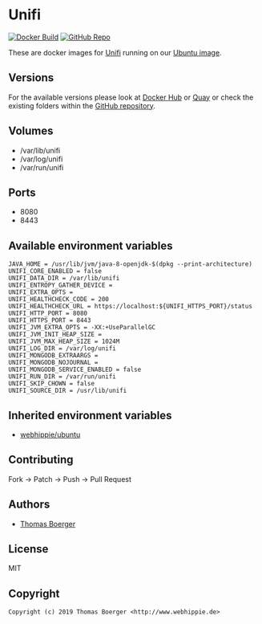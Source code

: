# Unifi

[![Docker Build](https://github.com/dockhippie/unifi/actions/workflows/docker.yml/badge.svg)](https://github.com/dockhippie/unifi/actions/workflows/docker.yml) [![GitHub Repo](https://img.shields.io/badge/github-repo-yellowgreen)](https://github.com/dockhippie/unifi)

These are docker images for [Unifi][upstream] running on our
[Ubuntu image][parent].

## Versions

For the available versions please look at [Docker Hub][dockerhub] or
[Quay][quayio] or check the existing folders within the
[GitHub repository][github].

## Volumes

* /var/lib/unifi
* /var/log/unifi
* /var/run/unifi

## Ports

* 8080
* 8443

## Available environment variables

```console
JAVA_HOME = /usr/lib/jvm/java-8-openjdk-$(dpkg --print-architecture)
UNIFI_CORE_ENABLED = false
UNIFI_DATA_DIR = /var/lib/unifi
UNIFI_ENTROPY_GATHER_DEVICE =
UNIFI_EXTRA_OPTS =
UNIFI_HEALTHCHECK_CODE = 200
UNIFI_HEALTHCHECK_URL = https://localhost:${UNIFI_HTTPS_PORT}/status
UNIFI_HTTP_PORT = 8080
UNIFI_HTTPS_PORT = 8443
UNIFI_JVM_EXTRA_OPTS = -XX:+UseParallelGC
UNIFI_JVM_INIT_HEAP_SIZE =
UNIFI_JVM_MAX_HEAP_SIZE = 1024M
UNIFI_LOG_DIR = /var/log/unifi
UNIFI_MONGODB_EXTRAARGS =
UNIFI_MONGODB_NOJOURNAL =
UNIFI_MONGODB_SERVICE_ENABLED = false
UNIFI_RUN_DIR = /var/run/unifi
UNIFI_SKIP_CHOWN = false
UNIFI_SOURCE_DIR = /usr/lib/unifi
```

## Inherited environment variables

* [webhippie/ubuntu](https://github.com/dockhippie/ubuntu#available-environment-variables)

## Contributing

Fork -> Patch -> Push -> Pull Request

## Authors

*  [Thomas Boerger](https://github.com/tboerger)

## License

MIT

## Copyright

```console
Copyright (c) 2019 Thomas Boerger <http://www.webhippie.de>
```

[upstream]: https://www.ui.com/software/
[parent]: https://github.com/dockhippie/ubuntu
[dockerhub]: https://hub.docker.com/r/webhippie/unifi/tags
[quayio]: https://quay.io/repository/webhippie/unifi?tab=tags
[github]: https://github.com/dockhippie/unifi
